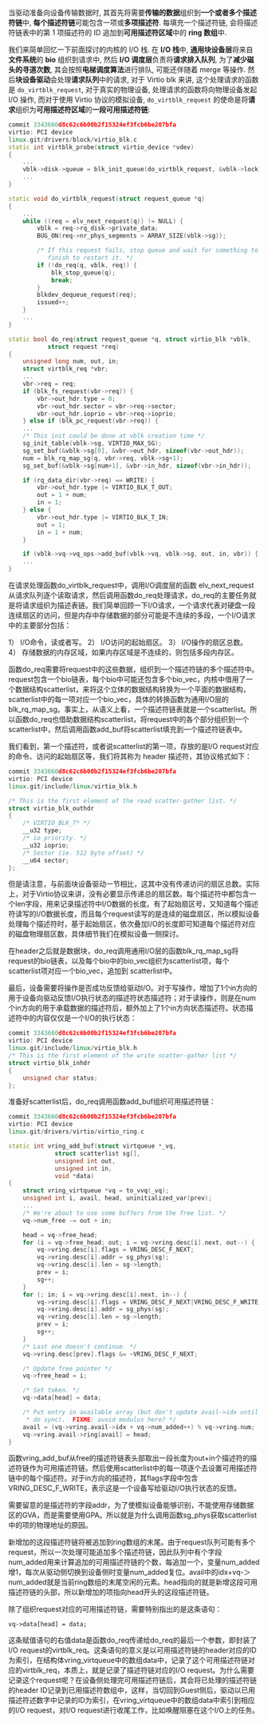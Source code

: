 
当驱动准备向设备传输数据时, 其首先将需要**传输的数据**组织到**一个或者多个描述符链**中, **每个描述符链**可能包含一项或**多项描述符**. 每填充一个描述符链, 会将描述符链表中的第 1 项描述符的 ID 追加到**可用描述符区域**中的 **ring 数组**中.

我们来简单回忆一下前面探讨的内核的 I/O 栈. 在 **I/O 栈**中, **通用块设备层**将来自**文件系统**的 **bio** 组织到请求中, 然后 **I/O 调度层**负责将**请求排入队列**, 为了**减少磁头的寻道次数**, 其会按照**电梯调度算法**进行排队, 可能还伴随着 merge 等操作. 然后**块设备驱动**会处理**请求队列**中的请求, 对于 Virtio blk 来讲, 这个处理请求的函数是 `do_virtblk_request`, 对于真实的物理设备, 处理请求的函数将向物理设备发起 I/O 操作, 而对于使用 Virtio 协议的模拟设备, `do_virtblk_request` 的使命是将**请求**组织为**可用描述符区域**的**一段可用描述符链**:

```cpp
commit 3343660d8c62c6b00b2f15324ef3fcb6be207bfa
virtio: PCI device
linux.git/drivers/block/virtio_blk.c
static int virtblk_probe(struct virtio_device *vdev)
{
    ...
	vblk->disk->queue = blk_init_queue(do_virtblk_request, &vblk->lock);
    ...
}

static void do_virtblk_request(struct request_queue *q)
{
    ...
	while ((req = elv_next_request(q)) != NULL) {
		vblk = req->rq_disk->private_data;
		BUG_ON(req->nr_phys_segments > ARRAY_SIZE(vblk->sg));

		/* If this request fails, stop queue and wait for something to
		   finish to restart it. */
		if (!do_req(q, vblk, req)) {
			blk_stop_queue(q);
			break;
		}
		blkdev_dequeue_request(req);
		issued++;
	}
    ...
}

static bool do_req(struct request_queue *q, struct virtio_blk *vblk,
		   struct request *req)
{
	unsigned long num, out, in;
	struct virtblk_req *vbr;
    ...
	vbr->req = req;
	if (blk_fs_request(vbr->req)) {
		vbr->out_hdr.type = 0;
		vbr->out_hdr.sector = vbr->req->sector;
		vbr->out_hdr.ioprio = vbr->req->ioprio;
	} else if (blk_pc_request(vbr->req)) {
    ...
	/* This init could be done at vblk creation time */
	sg_init_table(vblk->sg, VIRTIO_MAX_SG);
	sg_set_buf(&vblk->sg[0], &vbr->out_hdr, sizeof(vbr->out_hdr));
	num = blk_rq_map_sg(q, vbr->req, vblk->sg+1);
	sg_set_buf(&vblk->sg[num+1], &vbr->in_hdr, sizeof(vbr->in_hdr));

	if (rq_data_dir(vbr->req) == WRITE) {
		vbr->out_hdr.type |= VIRTIO_BLK_T_OUT;
		out = 1 + num;
		in = 1;
	} else {
		vbr->out_hdr.type |= VIRTIO_BLK_T_IN;
		out = 1;
		in = 1 + num;
	}

	if (vblk->vq->vq_ops->add_buf(vblk->vq, vblk->sg, out, in, vbr)) {
    ...
}
```

在请求处理函数do_virtblk_request中，调用I/O调度层的函数 elv_next_request 从请求队列逐个读取请求，然后调用函数do_req处理请求，do_req的主要任务就是将请求组织为描述表链。我们简单回顾一下I/O请求，一个请求代表对硬盘一段连续扇区的访问，但是内存中存储数据的部分可能是不连续的多段，一个I/O请求中的主要部分包括：

1） I/O命令，读或者写。
2） I/O访问的起始扇区。
3） I/O操作的扇区总数。
4） 存储数据的内存区域，如果内存区域是不连续的，则包括多段内存区。

函数do_req需要将request中的这些数据，组织到一个描述符链的多个描述符中。request包含一个bio链表，每个bio中可能还包含多个bio_vec，内核中借用了一个数据结构scatterlist，来将这个立体的数据结构转换为一个平面的数据结构，scatterlist中的每一项对应一个bio_vec，具体的转换函数为通用I/O层的blk_rq_map_sg。事实上，从语义上看，一个描述符链表就是一个scatterlist。所以函数do_req也借助数据结构scatterlist，将request中的各个部分组织到一个scatterlist中，然后调用函数add_buf将scatterlist填充到一个描述符链表中。

我们看到，第一个描述符，或者说scatterlist的第一项，存放的是I/O request对应的命令、访问的起始扇区等，我们将其称为 header 描述符，其协议格式如下：

```cpp
commit 3343660d8c62c6b00b2f15324ef3fcb6be207bfa
virtio: PCI device
linux.git/include/linux/virtio_blk.h

/* This is the first element of the read scatter-gather list. */
struct virtio_blk_outhdr
{
	/* VIRTIO_BLK_T* */
	__u32 type;
	/* io priority. */
	__u32 ioprio;
	/* Sector (ie. 512 byte offset) */
	__u64 sector;
};
```

但是请注意，与前面块设备驱动一节相比，这其中没有传递访问的扇区总数。实际上，对于Virtio协议来讲，没有必要显示传递总的扇区数。每个描述符中都包含一个len字段，用来记录描述符中I/O数据的长度。有了起始扇区号，又知道每个描述符读写的I/O数据长度，而且每个request读写的是连续的磁盘扇区，所以模拟设备处理每个描述符时，基于起始扇区，依次叠加I/O的长度即可知道每个描述符对应的磁盘物理扇区数，具体细节我们在模拟设备一侧探讨。

在header之后就是数据块，do_req调用通用I/O层的函数blk_rq_map_sg将request的bio链表，以及每个bio中的bio_vec组织为scatterlist项，每个scatterlist项对应一个bio_vec，追加到 scatterlist中。

最后，设备需要将操作是否成功反馈给驱动I/O。对于写操作，增加了1个in方向的用于设备向驱动反馈I/O执行状态的描述符状态描述符；对于读操作，则是在num个in方向的用于承载数据的描述符后，额外加上了1个in方向状态描述符。状态描述符中的内容仅仅是一个I/O的执行状态：

```cpp
commit 3343660d8c62c6b00b2f15324ef3fcb6be207bfa
virtio: PCI device
linux.git/include/linux/virtio_blk.h
/* This is the first element of the write scatter-gather list */
struct virtio_blk_inhdr
{
	unsigned char status;
};
```

准备好scatterlist后，do_req调用函数add_buf组织可用描述符链：

```cpp
commit 3343660d8c62c6b00b2f15324ef3fcb6be207bfa
virtio: PCI device
linux.git/drivers/virtio/virtio_ring.c

static int vring_add_buf(struct virtqueue *_vq,
			 struct scatterlist sg[],
			 unsigned int out,
			 unsigned int in,
			 void *data)
{
	struct vring_virtqueue *vq = to_vvq(_vq);
	unsigned int i, avail, head, uninitialized_var(prev);
    ...
	/* We're about to use some buffers from the free list. */
	vq->num_free -= out + in;

	head = vq->free_head;
	for (i = vq->free_head; out; i = vq->vring.desc[i].next, out--) {
		vq->vring.desc[i].flags = VRING_DESC_F_NEXT;
		vq->vring.desc[i].addr = sg_phys(sg);
		vq->vring.desc[i].len = sg->length;
		prev = i;
		sg++;
	}
	for (; in; i = vq->vring.desc[i].next, in--) {
		vq->vring.desc[i].flags = VRING_DESC_F_NEXT|VRING_DESC_F_WRITE;
		vq->vring.desc[i].addr = sg_phys(sg);
		vq->vring.desc[i].len = sg->length;
		prev = i;
		sg++;
	}
	/* Last one doesn't continue. */
	vq->vring.desc[prev].flags &= ~VRING_DESC_F_NEXT;

	/* Update free pointer */
	vq->free_head = i;

	/* Set token. */
	vq->data[head] = data;

	/* Put entry in available array (but don't update avail->idx until they
	 * do sync).  FIXME: avoid modulus here? */
	avail = (vq->vring.avail->idx + vq->num_added++) % vq->vring.num;
	vq->vring.avail->ring[avail] = head;
}
```

函数vring_add_buf从free的描述符链表头部取出一段长度为out+in个描述符的描述符链作为可用描述符链。然后使用scatterlist中的每一项逐个去设置可用描述符链中的每个描述符。对于in方向的描述符，其flags字段中包含VRING_DESC_F_WRITE，表示这是一个设备写给驱动I/O执行状态的反馈。

需要留意的是描述符的字段addr，为了使模拟设备能够识别，不能使用存储数据区的GVA，而是需要使用GPA。所以就是为什么调用函数sg_phys获取scatterlist中的项的物理地址的原因。

新增加的这段描述符链将被追加到ring数组的末尾。由于request队列可能有多个request，所以一次处理可能追加多个描述符链，因此队列中有个字段num_added用来计算追加的可用描述符链的个数，每追加一个，变量num_added增1，每次从驱动侧切换到设备侧时变量num_added复位。avail中的idx+vq-＞num_added就是当前ring数组的末尾空闲的元素。head指向的就是新增这段可用描述符链的头部，所以新增加的项指向head开头的这段描述符链。

除了组织request对应的可用描述符链，需要特别指出的是这条语句：

`vq->data[head] = data;`

这条赋值语句的右值data是函数do_req传递给do_req的最后一个参数，即封装了I/O request的virtblk_req。这条语句的意义是以可用描述符链的header对应的ID为索引，在结构体vring_virtqueue中的数组data中，记录了这个可用描述符链对应的virtblk_req，本质上，就是记录了描述符链对应的I/O request。为什么需要记录这个request呢？在设备侧处理完可用描述符链后，其会将已处理的描述符链的header ID记录到已用描述符数组中，这样，当切回到Guest侧后，驱动以已用描述符述数字中记录的ID为索引，在vring_virtqueue中的数组data中索引到相应的I/O request，对I/O request进行收尾工作，比如唤醒阻塞在这个I/O上的任务。

